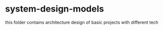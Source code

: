 # system-design-models
this folder contains architecture design of basic projects with different tech
